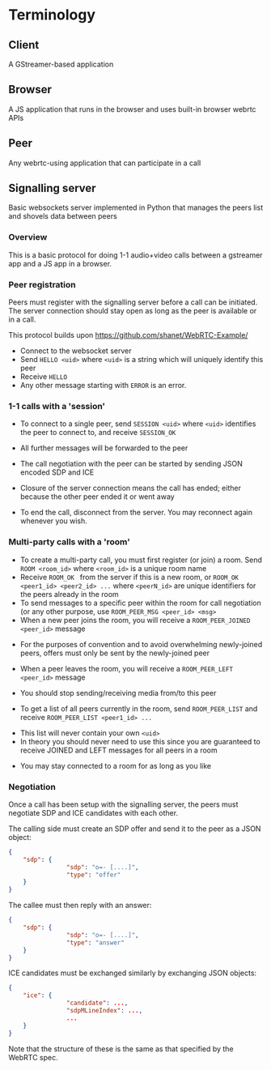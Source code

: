 # Terminology

## Client

A GStreamer-based application

## Browser

A JS application that runs in the browser and uses built-in browser webrtc APIs

## Peer
 
Any webrtc-using application that can participate in a call

## Signalling server

Basic websockets server implemented in Python that manages the peers list and shovels data between peers

### Overview

This is a basic protocol for doing 1-1 audio+video calls between a gstreamer app and a JS app in a browser.

### Peer registration

Peers must register with the signalling server before a call can be initiated. The server connection should stay open as long as the peer is available or in a call.

This protocol builds upon https://github.com/shanet/WebRTC-Example/

* Connect to the websocket server
* Send `HELLO <uid>` where `<uid>` is a string which will uniquely identify this peer
* Receive `HELLO`
* Any other message starting with `ERROR` is an error.

### 1-1 calls with a 'session'

* To connect to a single peer, send `SESSION <uid>` where `<uid>` identifies the peer to connect to, and receive `SESSION_OK`
* All further messages will be forwarded to the peer
* The call negotiation with the peer can be started by sending JSON encoded SDP and ICE

* Closure of the server connection means the call has ended; either because the other peer ended it or went away
* To end the call, disconnect from the server. You may reconnect again whenever you wish.

### Multi-party calls with a 'room'

* To create a multi-party call, you must first register (or join) a room. Send `ROOM <room_id>` where `<room_id>` is a unique room name
* Receive `ROOM_OK ` from the server if this is a new room, or `ROOM_OK <peer1_id> <peer2_id> ...` where `<peerN_id>` are unique identifiers for the peers already in the room
* To send messages to a specific peer within the room for call negotiation (or any other purpose, use `ROOM_PEER_MSG <peer_id> <msg>`
* When a new peer joins the room, you will receive a `ROOM_PEER_JOINED <peer_id>` message
 - For the purposes of convention and to avoid overwhelming newly-joined peers, offers must only be sent by the newly-joined peer
* When a peer leaves the room, you will receive a `ROOM_PEER_LEFT <peer_id>` message
 - You should stop sending/receiving media from/to this peer
* To get a list of all peers currently in the room, send `ROOM_PEER_LIST` and receive `ROOM_PEER_LIST <peer1_id> ...`
 - This list will never contain your own `<uid>`
 - In theory you should never need to use this since you are guaranteed to receive JOINED and LEFT messages for all peers in a room
* You may stay connected to a room for as long as you like

### Negotiation

Once a call has been setup with the signalling server, the peers must negotiate SDP and ICE candidates with each other.

The calling side must create an SDP offer and send it to the peer as a JSON object:

```json
{
    "sdp": {
                "sdp": "o=- [....]",
                "type": "offer"
    }
}
```

The callee must then reply with an answer:

```json
{
    "sdp": {
                "sdp": "o=- [....]",
                "type": "answer"
    }
}
```

ICE candidates must be exchanged similarly by exchanging JSON objects:


```json
{
    "ice": {
                "candidate": ...,
                "sdpMLineIndex": ...,
                ...
    }
}
```

Note that the structure of these is the same as that specified by the WebRTC spec.
